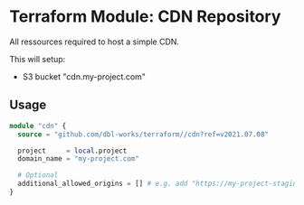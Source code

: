 # Terraform Module: CDN Repository

All ressources required to host a simple CDN.

This will setup:
- S3 bucket "cdn.my-project.com"

## Usage

```terraform
module "cdn" {
  source = "github.com/dbl-works/terraform//cdn?ref=v2021.07.08"

  project     = local.project
  domain_name = "my-project.com"

  # Optional
  additional_allowed_origins = [] # e.g. add "https://my-project-staging.com", "https://*.my-project-staging.com"
}
```
